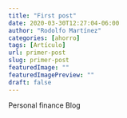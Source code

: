 ```yaml
---
title: "First post"
date: 2020-03-30T12:27:04-06:00
author: "Rodolfo Martínez"
categories: [ahorro]
tags: [Artículo]
url: primer-post
slug: primer-post
featuredImage: ""
featuredImagePreview: ""
draft: false
---
```


Personal finance Blog


